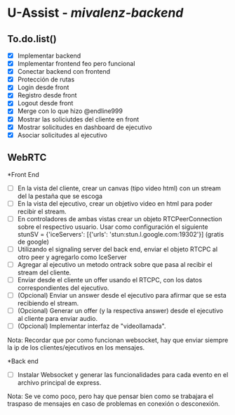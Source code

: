 # U-Assist - *mivalenz-backend*

## To.do.list()

- [x] Implementar backend
- [x] Implementar frontend feo pero funcional
- [x] Conectar backend con frontend
- [x] Protección de rutas
- [x] Login desde front
- [x] Registro desde front
- [x] Logout desde front
- [x] Merge con lo que hizo @endline999
- [x] Mostrar las soliciutdes del cliente en front
- [x] Mostrar solicitudes en dashboard de ejecutivo
- [x] Asociar solicitudes al ejecutivo

## WebRTC
  *Front End
  
- [ ] En la vista del cliente, crear un canvas (tipo video html) con un stream del la pestaña que se escoga
- [ ] En la vista del ejecutivo, crear un objetivo video en html para poder recibir el stream.
- [ ] En controladores de ambas vistas crear un objeto RTCPeerConnection sobre el respectivo usuario.
    Usar como configuración el siguiente stunSV = {'iceServers': [{'urls': 'stun:stun.l.google.com:19302'}] (gratis de google)
- [ ] Utilizando el signaling server del back end, enviar el objeto RTCPC al otro peer y agregarlo como IceServer
- [ ] Agregar al ejecutivo un metodo ontrack sobre que pasa al recibir el stream del cliente.
- [ ] Enviar desde el cliente un offer usando el RTCPC, con los datos correspondientes del ejecutivo.
- [ ] (Opcional) Enviar un answer desde el ejecutivo para afirmar que se esta recibiendo el stream.
- [ ] (Opcional) Generar un offer (y la respectiva answer) desde el ejecutivo al cliente para enviar audio.
- [ ] (Opcional) Implementar interfaz de "videollamada".

Nota: Recordar que por como funcionan websocket, hay que enviar siempre la ip de los clientes/ejecutivos en los mensajes.
  
  *Back end
- [ ] Instalar Websocket y generar las funcionalidades para cada evento en el archivo principal de express.

Nota: Se ve como poco, pero hay que pensar bien como se trabajara el traspaso de mensajes en caso de problemas en conexión o desconexión.
